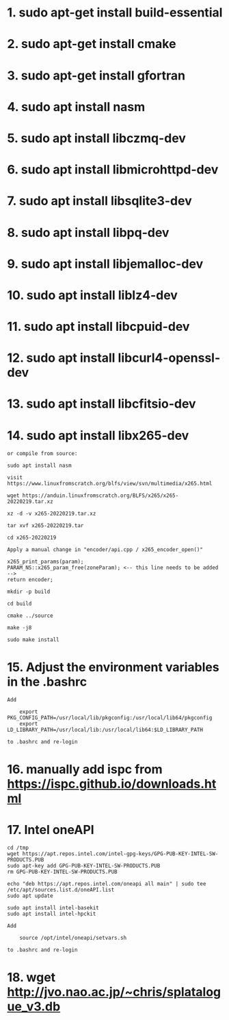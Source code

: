 # 1. sudo apt-get install build-essential

# 2. sudo apt-get install cmake

# 3. sudo apt-get install gfortran

# 4. sudo apt install nasm

# 5. sudo apt install libczmq-dev

# 6. sudo apt install libmicrohttpd-dev

# 7. sudo apt install libsqlite3-dev

# 8. sudo apt install libpq-dev

# 9. sudo apt install libjemalloc-dev

# 10. sudo apt install liblz4-dev

# 11. sudo apt install libcpuid-dev

# 12. sudo apt install libcurl4-openssl-dev

# 13. sudo apt install libcfitsio-dev

# 14. sudo apt install libx265-dev

    or compile from source:

    sudo apt install nasm

    visit https://www.linuxfromscratch.org/blfs/view/svn/multimedia/x265.html

    wget https://anduin.linuxfromscratch.org/BLFS/x265/x265-20220219.tar.xz

    xz -d -v x265-20220219.tar.xz

    tar xvf x265-20220219.tar

    cd x265-20220219

    Apply a manual change in "encoder/api.cpp / x265_encoder_open()"

    x265_print_params(param);
    PARAM_NS::x265_param_free(zoneParam); <-- this line needs to be added -->
    return encoder;

    mkdir -p build

    cd build

    cmake ../source

    make -j8

    sudo make install

# 15. Adjust the environment variables in the .bashrc

    Add

        export PKG_CONFIG_PATH=/usr/local/lib/pkgconfig:/usr/local/lib64/pkgconfig
        export LD_LIBRARY_PATH=/usr/local/lib:/usr/local/lib64:$LD_LIBRARY_PATH

    to .bashrc and re-login

# 16. manually add ispc from https://ispc.github.io/downloads.html

# 17. Intel oneAPI

    cd /tmp
    wget https://apt.repos.intel.com/intel-gpg-keys/GPG-PUB-KEY-INTEL-SW-PRODUCTS.PUB
    sudo apt-key add GPG-PUB-KEY-INTEL-SW-PRODUCTS.PUB
    rm GPG-PUB-KEY-INTEL-SW-PRODUCTS.PUB

    echo "deb https://apt.repos.intel.com/oneapi all main" | sudo tee /etc/apt/sources.list.d/oneAPI.list
    sudo apt update

    sudo apt install intel-basekit
    sudo apt install intel-hpckit

    Add

        source /opt/intel/oneapi/setvars.sh

    to .bashrc and re-login

# 18. wget http://jvo.nao.ac.jp/~chris/splatalogue_v3.db

